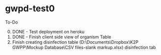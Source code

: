 # gwpd-test0

To-Do

0) DONE - Test deployment on heroku
1) DONE - Finish client side view of organism Table
2) Finish creating disinfection table (D:\Documents\Dropbox\K2P GWPP\Mockup Database\CSV files-slank markup.xlsx) disinfection tab
